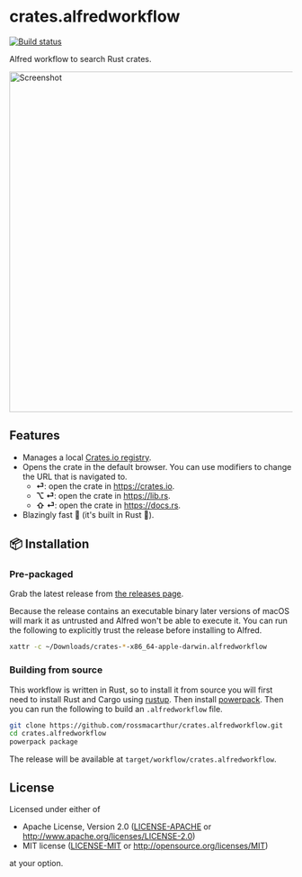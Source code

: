 # crates.alfredworkflow

[![Build status](https://github.com/rossmacarthur/crates.alfredworkflow/actions/workflows/build.yaml/badge.svg)](https://github.com/rossmacarthur/crates.alfredworkflow/actions/workflows/build.yaml)

Alfred workflow to search Rust crates.

<img width="605" alt="Screenshot" src="https://user-images.githubusercontent.com/17109887/116975522-10c55c00-acc0-11eb-856d-e6145d49eebc.png">

## Features

- Manages a local [Crates.io registry](https://github.com/rust-lang/crates.io-index).
- Opens the crate in the default browser. You can use modifiers to change the
  URL that is navigated to.
  - **⏎**: open the crate in https://crates.io.
  - **⌥ ⏎**: open the crate in https://lib.rs.
  - **⇧ ⏎**: open the crate in https://docs.rs.
- Blazingly fast 🤸 (it's built in Rust 🦀).

## 📦 Installation

### Pre-packaged

Grab the latest release from
[the releases page](https://github.com/rossmacarthur/crates.alfredworkflow/releases).

Because the release contains an executable binary later versions of macOS will
mark it as untrusted and Alfred won't be able to execute it. You can run the
following to explicitly trust the release before installing to Alfred.
```sh
xattr -c ~/Downloads/crates-*-x86_64-apple-darwin.alfredworkflow
```

### Building from source

This workflow is written in Rust, so to install it from source you will first
need to install Rust and Cargo using [rustup](https://rustup.rs/). Then install
[powerpack](https://github.com/rossmacarthur/powerpack). Then you can run the
following to build an `.alfredworkflow` file.

```sh
git clone https://github.com/rossmacarthur/crates.alfredworkflow.git
cd crates.alfredworkflow
powerpack package
```

The release will be available at `target/workflow/crates.alfredworkflow`.

## License

Licensed under either of

- Apache License, Version 2.0 ([LICENSE-APACHE](LICENSE-APACHE) or
  http://www.apache.org/licenses/LICENSE-2.0)
- MIT license ([LICENSE-MIT](LICENSE-MIT) or http://opensource.org/licenses/MIT)

at your option.
